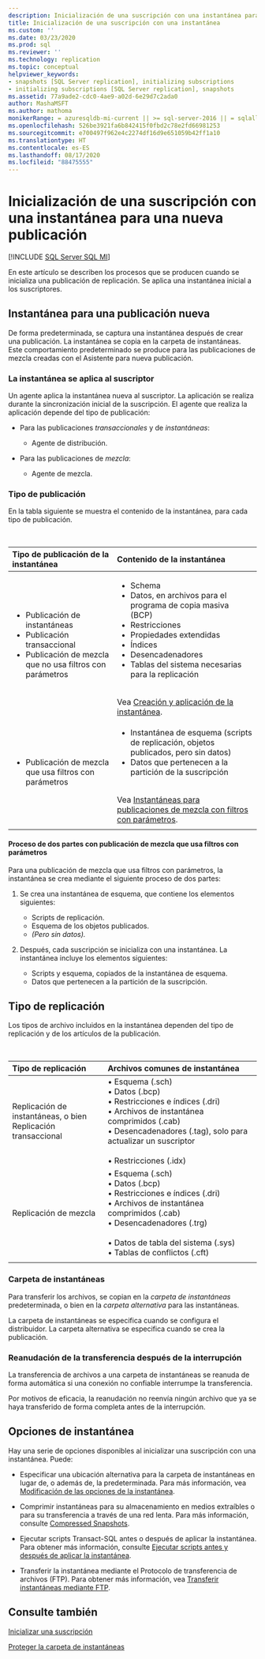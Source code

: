```yaml
---
description: Inicialización de una suscripción con una instantánea para una nueva publicación
title: Inicialización de una suscripción con una instantánea
ms.custom: ''
ms.date: 03/23/2020
ms.prod: sql
ms.reviewer: ''
ms.technology: replication
ms.topic: conceptual
helpviewer_keywords:
- snapshots [SQL Server replication], initializing subscriptions
- initializing subscriptions [SQL Server replication], snapshots
ms.assetid: 77a9ade2-cdc0-4ae9-a02d-6e29d7c2ada0
author: MashaMSFT
ms.author: mathoma
monikerRange: = azuresqldb-mi-current || >= sql-server-2016 || = sqlallproducts-allversions
ms.openlocfilehash: 526be3921fa6b842415f0fbd2c78e2fd66981253
ms.sourcegitcommit: e700497f962e4c2274df16d9e651059b42ff1a10
ms.translationtype: HT
ms.contentlocale: es-ES
ms.lasthandoff: 08/17/2020
ms.locfileid: "88475555"
---
```

# <a name="initialize-a-subscription-with-a-snapshot-for-a-new-publication"></a>Inicialización de una suscripción con una instantánea para una nueva publicación

[!INCLUDE [SQL Server SQL MI](../../includes/applies-to-version/sql-asdbmi.md)]

En este artículo se describen los procesos que se producen cuando se inicializa una publicación de replicación. Se aplica una instantánea inicial a los suscriptores.

## <a name="snapshot-for-a-new-publication"></a>Instantánea para una publicación nueva

De forma predeterminada, se captura una instantánea después de crear una publicación.
La instantánea se copia en la carpeta de instantáneas. Este comportamiento predeterminado se produce para las publicaciones de mezcla creadas con el Asistente para nueva publicación.

### <a name="snapshot-is-applied-to-subscriber"></a>La instantánea se aplica al suscriptor

Un agente aplica la instantánea nueva al suscriptor. La aplicación se realiza durante la sincronización inicial de la suscripción. El agente que realiza la aplicación depende del tipo de publicación:

- Para las publicaciones _transaccionales_ y de _instantáneas_:
  - Agente de distribución.

- Para las publicaciones de _mezcla_:
  - Agente de mezcla.

### <a name="type-of-publication"></a>Tipo de publicación

En la tabla siguiente se muestra el contenido de la instantánea, para cada tipo de publicación.

&nbsp;

| Tipo de publicación de la instantánea | Contenido de la instantánea |
| :---------------------------------------- | :----------------------- |
| <ul> <li>Publicación de instantáneas</li> <li>Publicación transaccional</li> <li>Publicación de mezcla que no usa filtros con parámetros</li> </ul> | <ul> <li>Schema</li> <li>Datos, en archivos para el programa de copia masiva (BCP)</li> <li>Restricciones</li> <li>Propiedades extendidas</li> <li>Índices</li> <li>Desencadenadores</li> <li>Tablas del sistema necesarias para la replicación</li> </ul> <br/>Vea [Creación y aplicación de la instantánea](../../relational-databases/replication/create-and-apply-the-initial-snapshot.md). |
| <ul> <li>Publicación de mezcla que usa filtros con parámetros</li> </ul> | <ul> <li>Instantánea de esquema (scripts de replicación, objetos publicados, pero sin datos)</li> <li>Datos que pertenecen a la partición de la suscripción</li> </ul> <br/>Vea [Instantáneas para publicaciones de mezcla con filtros con parámetros](../../relational-databases/replication/create-a-snapshot-for-a-merge-publication-with-parameterized-filters.md). |
| | |

#### <a name="two-part-process-with-merge-publication-that-uses-parameterized-filters"></a>Proceso de dos partes con publicación de mezcla que usa filtros con parámetros

Para una publicación de mezcla que usa filtros con parámetros, la instantánea se crea mediante el siguiente proceso de dos partes:

1. Se crea una instantánea de esquema, que contiene los elementos siguientes:
   - Scripts de replicación.
   - Esquema de los objetos publicados.
   - _(Pero sin datos)._

2. Después, cada suscripción se inicializa con una instantánea. La instantánea incluye los elementos siguientes:
   - Scripts y esquema, copiados de la instantánea de esquema.
   - Datos que pertenecen a la partición de la suscripción.

## <a name="type-of-replication"></a>Tipo de replicación

Los tipos de archivo incluidos en la instantánea dependen del tipo de replicación y de los artículos de la publicación.

&nbsp;

| Tipo de replicación | Archivos comunes de instantánea |
| :------------------ | :-------------------- |
| Replicación de instantáneas, o bien<br/>Replicación transaccional | &bullet; Esquema (.sch) <br/>&bullet; Datos (.bcp) <br/>&bullet; Restricciones e índices (.dri) <br/>&bullet; Archivos de instantánea comprimidos (.cab) <br/>&bullet; Desencadenadores (.tag), solo para actualizar un suscriptor <br/><br/>&bullet; Restricciones (.idx) |
| Replicación de mezcla                                      | &bullet; Esquema (.sch) <br/>&bullet; Datos (.bcp) <br/>&bullet; Restricciones e índices (.dri) <br/>&bullet; Archivos de instantánea comprimidos (.cab) <br/>&bullet; Desencadenadores (.trg) <br/><br/>&bullet; Datos de tabla del sistema (.sys) <br/>&bullet; Tablas de conflictos (.cft) |
| | |

### <a name="snapshot-folder"></a>Carpeta de instantáneas

Para transferir los archivos, se copian en la _carpeta de instantáneas_ predeterminada, o bien en la _carpeta alternativa_ para las instantáneas.

La carpeta de instantáneas se especifica cuando se configura el distribuidor. La carpeta alternativa se especifica cuando se crea la publicación.

### <a name="resume-transfer-after-interruption"></a>Reanudación de la transferencia después de la interrupción

La transferencia de archivos a una carpeta de instantáneas se reanuda de forma automática si una conexión no confiable interrumpe la transferencia.

Por motivos de eficacia, la reanudación no reenvía ningún archivo que ya se haya transferido de forma completa antes de la interrupción.

## <a name="snapshot-options"></a>Opciones de instantánea

Hay una serie de opciones disponibles al inicializar una suscripción con una instantánea. Puede:

- Especificar una ubicación alternativa para la carpeta de instantáneas en lugar de, o además de, la predeterminada. Para más información, vea [Modificación de las opciones de la instantánea](../../relational-databases/replication/snapshot-options.md).

- Comprimir instantáneas para su almacenamiento en medios extraíbles o para su transferencia a través de una red lenta. Para más información, consulte [Compressed Snapshots](../../relational-databases/replication/snapshot-options.md#compressed-snapshots).

- Ejecutar scripts Transact-SQL antes o después de aplicar la instantánea. Para obtener más información, consulte [Ejecutar scripts antes y después de aplicar la instantánea](../../relational-databases/replication/snapshot-options.md#execute-scripts-before-and-after-snapshot-is-applied).

- Transferir la instantánea mediante el Protocolo de transferencia de archivos (FTP). Para obtener más información, vea [Transferir instantáneas mediante FTP](../../relational-databases/replication/publish/deliver-a-snapshot-through-ftp.md).

## <a name="see-also"></a>Consulte también

[Inicializar una suscripción](../../relational-databases/replication/initialize-a-subscription.md)

[Proteger la carpeta de instantáneas](../../relational-databases/replication/security/secure-the-snapshot-folder.md)
